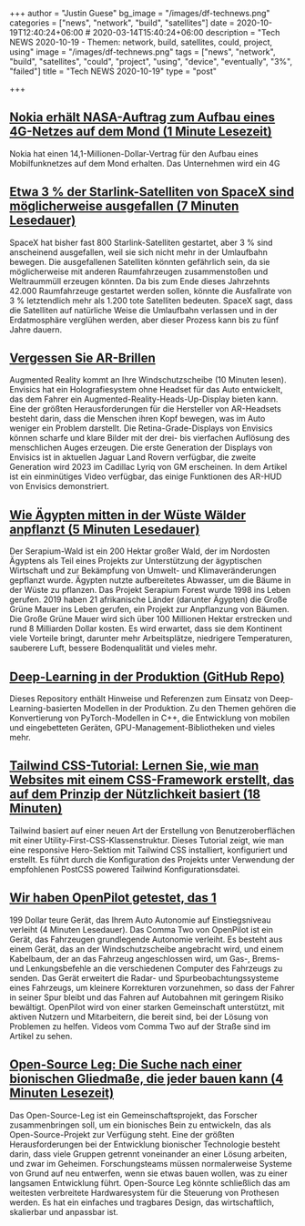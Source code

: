 +++
author = "Justin Guese"
bg_image = "/images/df-technews.png"
categories = ["news", "network", "build", "satellites"]
date = 2020-10-19T12:40:24+06:00 # 2020-03-14T15:40:24+06:00
description = "Tech NEWS 2020-10-19 - Themen: network, build, satellites, could, project, using"
image = "/images/df-technews.png"
tags = ["news", "network", "build", "satellites", "could", "project", "using", "device", "eventually", "3%", "failed"]
title = "Tech NEWS 2020-10-19"
type = "post"

+++

## [Nokia erhält NASA-Auftrag zum Aufbau eines 4G-Netzes auf dem Mond (1 Minute Lesezeit)](https://mashable.com/article/nokia-cellular-network-on-the-moon//1/0100017540548b49-0bf6d47b-b19b-450e-a8d1-47e17b0ed39a-000000/3OWw1rZeWDtLRG4nOb0WUV69JsHvYrO1oVicoapgAag=163)

 Nokia hat einen 14,1-Millionen-Dollar-Vertrag für den Aufbau eines Mobilfunknetzes auf dem Mond erhalten. Das Unternehmen wird ein 4G

## [Etwa 3 % der Starlink-Satelliten von SpaceX sind möglicherweise ausgefallen (7 Minuten Lesedauer)](https://www.businessinsider.com/spacex-starlink-internet-satellites-percent-failure-rate-space-debris-risk-2020-10/1/0100017540548b49-0bf6d47b-b19b-450e-a8d1-47e17b0ed39a-000000/46Zeacz6CKgAG9Q4MR4CLSrXvqZNfwLb6WS7MZO4TK4=163)

 SpaceX hat bisher fast 800 Starlink-Satelliten gestartet, aber 3 % sind anscheinend ausgefallen, weil sie sich nicht mehr in der Umlaufbahn bewegen. Die ausgefallenen Satelliten könnten gefährlich sein, da sie möglicherweise mit anderen Raumfahrzeugen zusammenstoßen und Weltraummüll erzeugen könnten. Da bis zum Ende dieses Jahrzehnts 42.000 Raumfahrzeuge gestartet werden sollen, könnte die Ausfallrate von 3 % letztendlich mehr als 1.200 tote Satelliten bedeuten. SpaceX sagt, dass die Satelliten auf natürliche Weise die Umlaufbahn verlassen und in der Erdatmosphäre verglühen werden, aber dieser Prozess kann bis zu fünf Jahre dauern.

## [Vergessen Sie AR-Brillen](https://www.digitaltrends.com/features/envisics-ar-windshield-technology//1/0100017540548b49-0bf6d47b-b19b-450e-a8d1-47e17b0ed39a-000000/yYalm4cqq4ba22kVDVXlI3beVUopf8iAiwR2hMJ6aqU=163)

 Augmented Reality kommt an Ihre Windschutzscheibe (10 Minuten lesen). Envisics hat ein Holografiesystem ohne Headset für das Auto entwickelt, das dem Fahrer ein Augmented-Reality-Heads-Up-Display bieten kann. Eine der größten Herausforderungen für die Hersteller von AR-Headsets besteht darin, dass die Menschen ihren Kopf bewegen, was im Auto weniger ein Problem darstellt. Die Retina-Grade-Displays von Envisics können scharfe und klare Bilder mit der drei- bis vierfachen Auflösung des menschlichen Auges erzeugen. Die erste Generation der Displays von Envisics ist in aktuellen Jaguar Land Rovern verfügbar, die zweite Generation wird 2023 im Cadillac Lyriq von GM erscheinen. In dem Artikel ist ein einminütiges Video verfügbar, das einige Funktionen des AR-HUD von Envisics demonstriert.

## [Wie Ägypten mitten in der Wüste Wälder anpflanzt (5 Minuten Lesedauer)](https://www.al-monitor.com/pulse/originals/2020/10/egypt-africa-desert-forests-plant-trees-wastewater.html/1/0100017540548b49-0bf6d47b-b19b-450e-a8d1-47e17b0ed39a-000000/EOhLSU80ws9co9xdQnk1amWXc341OlES13sj11Hzgrs=163)

 Der Serapium-Wald ist ein 200 Hektar großer Wald, der im Nordosten Ägyptens als Teil eines Projekts zur Unterstützung der ägyptischen Wirtschaft und zur Bekämpfung von Umwelt- und Klimaveränderungen gepflanzt wurde. Ägypten nutzte aufbereitetes Abwasser, um die Bäume in der Wüste zu pflanzen. Das Projekt Serapium Forest wurde 1998 ins Leben gerufen. 2019 haben 21 afrikanische Länder (darunter Ägypten) die Große Grüne Mauer ins Leben gerufen, ein Projekt zur Anpflanzung von Bäumen. Die Große Grüne Mauer wird sich über 100 Millionen Hektar erstrecken und rund 8 Milliarden Dollar kosten. Es wird erwartet, dass sie dem Kontinent viele Vorteile bringt, darunter mehr Arbeitsplätze, niedrigere Temperaturen, sauberere Luft, bessere Bodenqualität und vieles mehr.

## [Deep-Learning in der Produktion (GitHub Repo)](https://github.com/ahkarami/Deep-Learning-in-Production/1/0100017540548b49-0bf6d47b-b19b-450e-a8d1-47e17b0ed39a-000000/WGeKP-a1XDTttEsyVqx6KXn80sWw0_-VDGuJRHiI8rw=163)

 Dieses Repository enthält Hinweise und Referenzen zum Einsatz von Deep-Learning-basierten Modellen in der Produktion. Zu den Themen gehören die Konvertierung von PyTorch-Modellen in C++, die Entwicklung von mobilen und eingebetteten Geräten, GPU-Management-Bibliotheken und vieles mehr.

## [Tailwind CSS-Tutorial: Lernen Sie, wie man Websites mit einem CSS-Framework erstellt, das auf dem Prinzip der Nützlichkeit basiert (18 Minuten)](https://themesberg.com/blog/tailwind-css/tutorial/1/0100017540548b49-0bf6d47b-b19b-450e-a8d1-47e17b0ed39a-000000/SE3I_KJNRBvY54XXtG5G6oIcgBpi3fIXFo-kr6kVXCg=163)

 Tailwind basiert auf einer neuen Art der Erstellung von Benutzeroberflächen mit einer Utility-First-CSS-Klassenstruktur. Dieses Tutorial zeigt, wie man eine responsive Hero-Sektion mit Tailwind CSS installiert, konfiguriert und erstellt. Es führt durch die Konfiguration des Projekts unter Verwendung der empfohlenen PostCSS powered Tailwind Konfigurationsdatei.

## [Wir haben OpenPilot getestet, das 1](https://www.thedrive.com/tech/36604/we-tested-openpilot-the-1199-device-that-adds-entry-level-autonomy-to-your-car/1/0100017540548b49-0bf6d47b-b19b-450e-a8d1-47e17b0ed39a-000000/r1kjC7WoSHlR3R3HWma1-X3bRUgA9_SiX5wk8WIsoC8=163)

199 Dollar teure Gerät, das Ihrem Auto Autonomie auf Einstiegsniveau verleiht (4 Minuten Lesedauer). Das Comma Two von OpenPilot ist ein Gerät, das Fahrzeugen grundlegende Autonomie verleiht. Es besteht aus einem Gerät, das an der Windschutzscheibe angebracht wird, und einem Kabelbaum, der an das Fahrzeug angeschlossen wird, um Gas-, Brems- und Lenkungsbefehle an die verschiedenen Computer des Fahrzeugs zu senden. Das Gerät erweitert die Radar- und Spurbeobachtungssysteme eines Fahrzeugs, um kleinere Korrekturen vorzunehmen, so dass der Fahrer in seiner Spur bleibt und das Fahren auf Autobahnen mit geringem Risiko bewältigt. OpenPilot wird von einer starken Gemeinschaft unterstützt, mit aktiven Nutzern und Mitarbeitern, die bereit sind, bei der Lösung von Problemen zu helfen. Videos vom Comma Two auf der Straße sind im Artikel zu sehen.

## [Open-Source Leg: Die Suche nach einer bionischen Gliedmaße, die jeder bauen kann (4 Minuten Lesezeit)](https://www.digitaltrends.com/features/open-source-leg-project//1/0100017540548b49-0bf6d47b-b19b-450e-a8d1-47e17b0ed39a-000000/B0wjq3uScgZJQQXbcyvIHlHVk7In0zXWFJoeeyUT5-0=163)

 Das Open-Source-Leg ist ein Gemeinschaftsprojekt, das Forscher zusammenbringen soll, um ein bionisches Bein zu entwickeln, das als Open-Source-Projekt zur Verfügung steht. Eine der größten Herausforderungen bei der Entwicklung bionischer Technologie besteht darin, dass viele Gruppen getrennt voneinander an einer Lösung arbeiten, und zwar im Geheimen. Forschungsteams müssen normalerweise Systeme von Grund auf neu entwerfen, wenn sie etwas bauen wollen, was zu einer langsamen Entwicklung führt. Open-Source Leg könnte schließlich das am weitesten verbreitete Hardwaresystem für die Steuerung von Prothesen werden. Es hat ein einfaches und tragbares Design, das wirtschaftlich, skalierbar und anpassbar ist.

